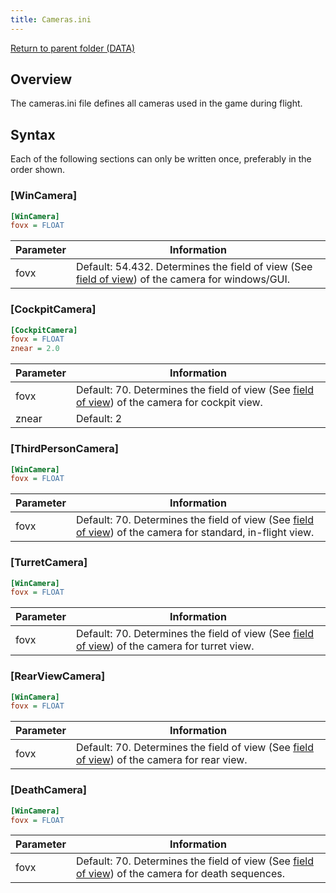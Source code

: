 ```yaml
---
title: Cameras.ini
---
```


[Return to parent folder (DATA)](../DATA)

## Overview

The cameras.ini file defines all cameras used in the game during flight.

## Syntax

Each of the following sections can only be written once, preferably in the order shown.

### [WinCamera]

```ini
[WinCamera] 
fovx = FLOAT
```

| Parameter | Information                                                                                                                                                       |
| --------- | ----------------------------------------------------------------------------------------------------------------------------------------------------------------- |
| fovx      | Default: 54.432. Determines the field of view (See [field of view](https://en.wikipedia.org/wiki/Field_of_view "w:Field_of_view")) of the camera for windows/GUI. |

### [CockpitCamera]

```ini
[CockpitCamera] 
fovx = FLOAT 
znear = 2.0
```

| Parameter | Information                                                                                                                                                    |
| --------- | -------------------------------------------------------------------------------------------------------------------------------------------------------------- |
| fovx      | Default: 70. Determines the field of view (See [field of view](https://en.wikipedia.org/wiki/Field_of_view "w:Field_of_view")) of the camera for cockpit view. |
| znear     | Default: 2                                                                                                                                                     |

### [ThirdPersonCamera]

```ini
[WinCamera]
fovx = FLOAT
```

| Parameter | Information                                                                                                                                                                |
| --------- | -------------------------------------------------------------------------------------------------------------------------------------------------------------------------- |
| fovx      | Default: 70. Determines the field of view (See [field of view](https://en.wikipedia.org/wiki/Field_of_view "w:Field_of_view")) of the camera for standard, in-flight view. |

### [TurretCamera]

```ini
[WinCamera] 
fovx = FLOAT
```

| Parameter | Information                                                                                                                                                   |
| --------- | ------------------------------------------------------------------------------------------------------------------------------------------------------------- |
| fovx      | Default: 70. Determines the field of view (See [field of view](https://en.wikipedia.org/wiki/Field_of_view "w:Field_of_view")) of the camera for turret view. |

### [RearViewCamera]

```ini
[WinCamera] 
fovx = FLOAT
```

| Parameter | Information                                                                                                                                                 |
| --------- | ----------------------------------------------------------------------------------------------------------------------------------------------------------- |
| fovx      | Default: 70. Determines the field of view (See [field of view](https://en.wikipedia.org/wiki/Field_of_view "w:Field_of_view")) of the camera for rear view. |

### [DeathCamera]

```ini
[WinCamera] 
fovx = FLOAT
```

| Parameter | Information                                                                                                                                                       |
| --------- | ----------------------------------------------------------------------------------------------------------------------------------------------------------------- |
| fovx      | Default: 70. Determines the field of view (See [field of view](https://en.wikipedia.org/wiki/Field_of_view "w:Field_of_view")) of the camera for death sequences. |
